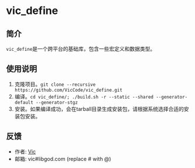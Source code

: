 # vic_define

## 简介
`vic_define`是一个跨平台的基础库，包含一些宏定义和数据类型。

## 使用说明
1. 克隆项目。`git clone --recursive https://github.com/VicCode/vic_define.git`
2. 编译。`cd vic_define/; ./build.sh -r --static --shared --generator-default --generator-stgz`
3. 安装。如果编译成功，会在tarball目录生成安装包，请根据系统选择合适的安装包安装。

## 反馈
* 作者: [Vic](http://blog.libgod.com "libGod")
* 邮箱: vic#libgod.com (replace # with @)
